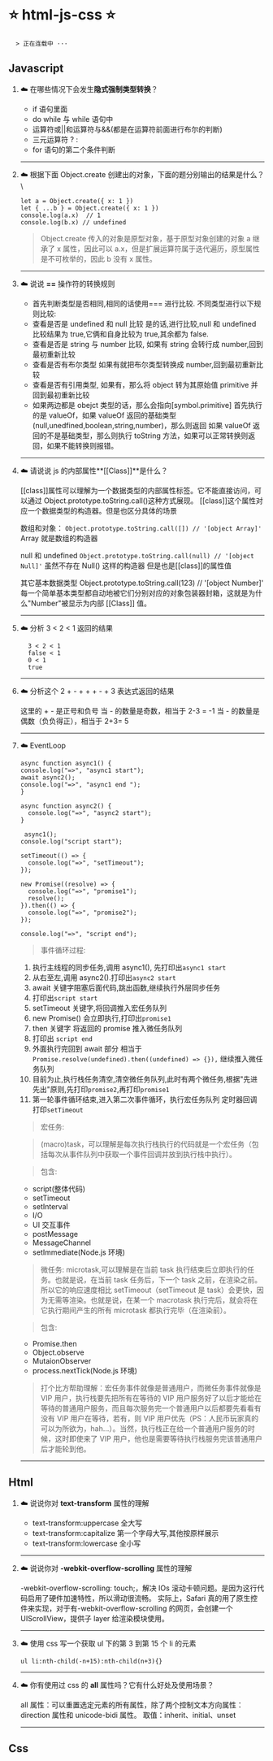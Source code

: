 # :star: html-js-css :star:

      > 正在连载中 ···

## Javascript

1.  :cloud: 在哪些情况下会发生**隐式强制类型转换**？

    - if 语句里面
    - do while 与 while 语句中
    - 运算符或||和运算符与&&(都是在运算符前面进行布尔的判断)
    - 三元运算符 ? :
    - for 语句的第二个条件判断

    ***

2.  :cloud: 根据下面 Object.create 创建出的对象，下面的题分别输出的结果是什么？\

    ```
    let a = Object.create({ x: 1 })
    let { ...b } = Object.create({ x: 1 })
    console.log(a.x)  // 1
    console.log(b.x) // undefined
    ```

    > Object.create 传入的对象是原型对象，基于原型对象创建的对象 a 继承了 x 属性，因此可以 a.x，但是扩展运算符属于迭代遍历，原型属性是不可枚举的，因此 b 没有 x 属性。

    ***

3.  :cloud: 说说 **==** 操作符的转换规则

    - 首先判断类型是否相同,相同的话使用=== 进行比较.
      不同类型进行以下规则比较:
    - 查看是否是 undefined 和 null 比较
      是的话,进行比较,null 和 undefined 比较结果为 true,它俩和自身比较为 true,其余都为 false.
    - 查看是否是 string 与 number 比较,
      如果有 string 会转行成 number,回到最初重新比较
    - 查看是否有布尔类型
      如果有就把布尔类型转换成 number,回到最初重新比较
    - 查看是否有引用类型,
      如果有，那么将 object 转为其原始值 primitive 并回到最初重新比较
    - 如果两边都是 obejct 类型的话，那么会指向[symbol.primitive]
      首先执行的是 valueOf，如果 valueOf 返回的基础类型(null,unedfined,boolean,string,number)，那么则返回
      如果 valueOf 返回的不是基础类型，那么则执行 toString 方法，如果可以正常转换则返回，如果不能转换则报错。

    ***

4.  :cloud: 请说说 js 的内部属性**[[Class]]**是什么？

    [[class]]属性可以理解为一个数据类型的内部属性标签。它不能直接访问，可以通过 Object.prototype.toString.call()这种方式展现。
    [[class]]这个属性对应一个数据类型的构造器。但是也区分具体的场景

    数组和对象：
    `Object.prototype.toString.call([]) // '[object Array]'`
    Array 就是数组的构造器

    null 和 undefined
    `Object.prototype.toString.call(null) // '[object Null]'`
    虽然不存在 Null() 这样的构造器 但是也是[[class]]的属性值

    其它基本数据类型
    Object.prototype.toString.call(123) // '[object Number]'
    每一个简单基本类型都自动地被它们分别对应的对象包装器封箱，这就是为什么"Number"被显示为内部 [[Class]] 值。

    ***

5.  :cloud: 分析 3 < 2 < 1 返回的结果

    ```
      3 < 2 < 1
      false < 1
      0 < 1
      true
    ```

    ***

6.  :cloud: 分析这个 2 + - + + + - + 3 表达式返回的结果

    这里的 + - 是正号和负号
    当 - 的数量是奇数，相当于 2-3 = -1
    当 - 的数量是偶数（负负得正），相当于 2+3= 5

    ***

7.  :cloud: EventLoop

    ```
    async function async1() {
    console.log("=>", "async1 start");
    await async2();
    console.log("=>", "async1 end ");
    }

    async function async2() {
      console.log("=>", "async2 start");
    }

     async1();
    console.log("script start");

    setTimeout(() => {
      console.log("=>", "setTimeout");
    });

    new Promise((resolve) => {
      console.log("=>", "promise1");
      resolve();
    }).then(() => {
      console.log("=>", "promise2");
    });

    console.log("=>", "script end");

    ```

    > 事件循环过程:

    1. 执行主线程的同步任务,调用 async1(), 先打印出`async1 start`
    2. 从右至左,调用 async2().打印出`async2 start`
    3. await 关键字阻塞后面代码,跳出函数,继续执行外层同步任务
    4. 打印出`script start`
    5. setTimeout 关键字,将回调推入宏任务队列
    6. new Promise() 会立即执行,打印出`promise1`
    7. then 关键字 将返回的 promise 推入微任务队列
    8. 打印出 `script end`
    9. 外面执行完回到 await 部分 相当于`Promise.resolve(undefined).then((undefined) => {}),` 继续推入微任务队列
    10. 目前为止,执行栈任务清空,清空微任务队列,此时有两个微任务,根据"先进先出"原则,先打印`promise2`,再打印`promise1`
    11. 第一轮事件循环结束,进入第二次事件循环，执行宏任务队列 定时器回调 打印`setTimeout`

    > 宏任务:

    > (macro)task，可以理解是每次执行栈执行的代码就是一个宏任务（包括每次从事件队列中获取一个事件回调并放到执行栈中执行）。

    > 包含:

    - script(整体代码)
    - setTimeout
    - setInterval
    - I/O
    - UI 交互事件
    - postMessage
    - MessageChannel
    - setImmediate(Node.js 环境)

    > 微任务:
    > microtask,可以理解是在当前 task 执行结束后立即执行的任务。也就是说，在当前 task 任务后，下一个 task 之前，在渲染之前。
    > 所以它的响应速度相比 setTimeout（setTimeout 是 task）会更快，因为无需等渲染。也就是说，在某一个 macrotask 执行完后，就会将在它执行期间产生的所有 microtask 都执行完毕（在渲染前）。

    > 包含:

    - Promise.then
    - Object.observe
    - MutaionObserver
    - process.nextTick(Node.js 环境)

    > 打个比方帮助理解：宏任务事件就像是普通用户，而微任务事件就像是 VIP 用户，执行栈要先把所有在等待的 VIP 用户服务好了以后才能给在等待的普通用户服务，而且每次服务完一个普通用户以后都要先看看有没有 VIP 用户在等待，若有，则 VIP 用户优先（PS：人民币玩家真的可以为所欲为，hah…）。当然，执行栈正在给一个普通用户服务的时候，这时即使来了 VIP 用户，他也是需要等待执行栈服务完该普通用户后才能轮到他。

    ***

## Html

1. :cloud: 说说你对 **text-transform** 属性的理解

   - text-transform:uppercase 全大写
   - text-transform:capitalize 第一个字母大写,其他按原样展示
   - text-transform:lowercase 全小写

   ***

2. :cloud: 说说你对 **-webkit-overflow-scrolling** 属性的理解

   -webkit-overflow-scrolling: touch;，解决 IOs 滚动卡顿问题。是因为这行代码启用了硬件加速特性，所以滑动很流畅。
   实际上，Safari 真的用了原生控件来实现，对于有-webkit-overflow-scrolling 的网页，会创建一个 UIScrollView，提供子 layer 给渲染模块使用。

   ***

3. :cloud: 使用 css 写一个获取 ul 下的第 3 到第 15 个 li 的元素

   `ul li:nth-child(-n+15):nth-child(n+3){}`

   ***

4. :cloud: 你有使用过 css 的 **all** 属性吗？它有什么好处及使用场景？

   all 属性：可以重置选定元素的所有属性，除了两个控制文本方向属性：direction 属性和 unicode-bidi 属性。
   取值：inherit、initial、unset

   ***

## Css
